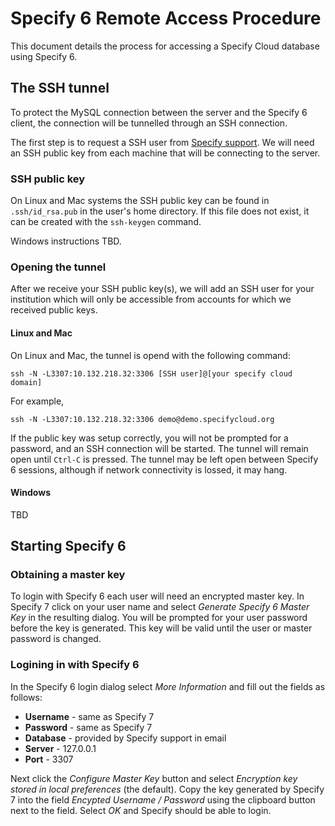 # Specify 6 Remote Access Procedure

This document details the process for accessing a Specify Cloud
database using Specify 6.


## The SSH tunnel

To protect the MySQL connection between the server and the Specify 6
client, the connection will be tunnelled through an SSH connection.

The first step is to request a SSH user from
[Specify support](specify@ku.edu). We will need an SSH public key from
each machine that will be connecting to the server.

### SSH public key

On Linux and Mac systems the SSH public key can be found in
`.ssh/id_rsa.pub` in the user's home directory. If this file does not
exist, it can be created with the `ssh-keygen` command.

Windows instructions TBD.

### Opening the tunnel

After we receive your SSH public key(s), we will add an SSH user for
your institution which will only be accessible from accounts for which
we received public keys.


#### Linux and Mac

On Linux and Mac, the tunnel is opend with the following command:

```
ssh -N -L3307:10.132.218.32:3306 [SSH user]@[your specify cloud domain]
```

For example,

```
ssh -N -L3307:10.132.218.32:3306 demo@demo.specifycloud.org
```

If the public key was setup correctly, you will not be prompted for a
password, and an SSH connection will be started. The tunnel will
remain open until `Ctrl-C` is pressed. The tunnel may be left open
between Specify 6 sessions, although if network connectivity is
lossed, it may hang.

#### Windows

TBD

## Starting Specify 6

### Obtaining a master key

To login with Specify 6 each user will need an encrypted master
key. In Specify 7 click on your user name and select *Generate Specify
6 Master Key* in the resulting dialog. You will be prompted for your
user password before the key is generated. This key will be valid
until the user or master password is changed.

### Logining in with Specify 6

In the Specify 6 login dialog select *More Information* and fill out
the fields as follows:

* **Username** - same as Specify 7
* **Password** - same as Specify 7
* **Database** - provided by Specify support in email
* **Server** - 127.0.0.1
* **Port** - 3307

Next click the *Configure Master Key* button and select *Encryption
key stored in local preferences* (the default). Copy the key generated
by Specify 7 into the field *Encypted Username / Password* using the
clipboard button next to the field. Select *OK* and Specify should be
able to login.


